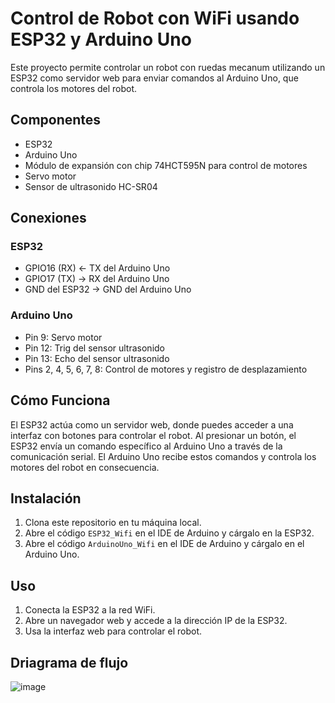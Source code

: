 # Control de Robot con WiFi usando ESP32 y Arduino Uno

Este proyecto permite controlar un robot con ruedas mecanum utilizando un ESP32 como servidor web para enviar comandos al Arduino Uno, que controla los motores del robot.

## Componentes

- ESP32
- Arduino Uno
- Módulo de expansión con chip 74HCT595N para control de motores
- Servo motor
- Sensor de ultrasonido HC-SR04

## Conexiones

### ESP32
- GPIO16 (RX) ← TX del Arduino Uno
- GPIO17 (TX) → RX del Arduino Uno
- GND del ESP32 → GND del Arduino Uno

### Arduino Uno
- Pin 9: Servo motor
- Pin 12: Trig del sensor ultrasonido
- Pin 13: Echo del sensor ultrasonido
- Pins 2, 4, 5, 6, 7, 8: Control de motores y registro de desplazamiento

## Cómo Funciona

El ESP32 actúa como un servidor web, donde puedes acceder a una interfaz con botones para controlar el robot. Al presionar un botón, el ESP32 envía un comando específico al Arduino Uno a través de la comunicación serial. El Arduino Uno recibe estos comandos y controla los motores del robot en consecuencia.

## Instalación

1. Clona este repositorio en tu máquina local.
2. Abre el código `ESP32_Wifi` en el IDE de Arduino y cárgalo en la ESP32.
3. Abre el código `ArduinoUno_Wifi` en el IDE de Arduino y cárgalo en el Arduino Uno.

## Uso

1. Conecta la ESP32 a la red WiFi.
2. Abre un navegador web y accede a la dirección IP de la ESP32.
3. Usa la interfaz web para controlar el robot.

## Driagrama de flujo

![image](https://github.com/user-attachments/assets/b0d15d54-eb25-4ec4-8844-08cf217788ac)
